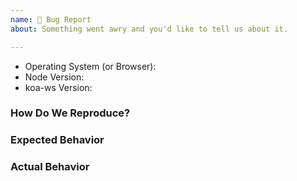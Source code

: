 ```yaml
---
name: 🐞 Bug Report
about: Something went awry and you'd like to tell us about it.

---
```


<!--
  ⚡️ katchow! We 💛 issues.

  Please - do not - remove this template.
  Please - do not - skip or remove parts of this template.
  Or your issue may be closed.

  👉🏽 Need help or support? Open a SUPPORT issue instead.
-->

- Operating System (or Browser):
- Node Version:
- koa-ws Version:

### How Do We Reproduce?

<!--
  Issues without minimal reproductions will be closed! Please provide one by:
  2. Work to isolate the problem and provide the exact steps in this issue, or
  3. Provide a minimal repository link (Read https://git.io/fNzHA for instructions). These may take more time to triage than the other options.
-->


### Expected Behavior


### Actual Behavior

<!--
  The situation may arise where some small code snippets also need to be provided. In that situation, please add your code below using Fenced Code Blocks (https://help.github.com/articles/creating-and-highlighting-code-blocks/)
-->
